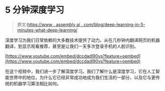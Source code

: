 # 5 分钟深度学习

> 原文:[https://www . assembly ai . com/blog/deep-learning-in-5-minutes-what-deep-learning/](https://www.assemblyai.com/blog/deep-learning-in-5-minutes-what-is-deep-learning/)

深度学习为我们日常依赖的大多数技术提供了动力。从在几秒钟内翻译网页的机器翻译，到显示观看推荐，甚至是让我们一天多次登录手机的人脸识别。

[https://www.youtube.com/embed/dccdadl90vs?feature=oembed](https://www.youtube.com/embed/dccdadl90vs?feature=oembed)

在这个视频中，我们进一步了解深度学习。我们了解什么是深度学习，它在人工智能世界中的地位，为什么它已经非常成功地成为我们生活的一部分，以及它与更传统的机器学习算法相比如何。
